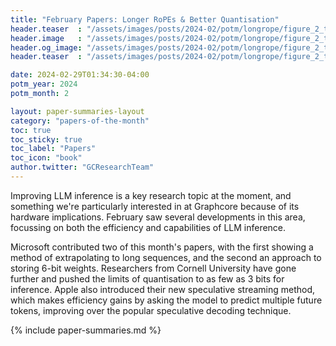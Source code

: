 ```yaml
---
title: "February Papers: Longer RoPEs & Better Quantisation"
header.teaser  : "/assets/images/posts/2024-02/potm/longrope/figure_2_trimmed.png"
header.image   : "/assets/images/posts/2024-02/potm/longrope/figure_2_trimmed.png"
header.og_image: "/assets/images/posts/2024-02/potm/longrope/figure_2_trimmed.png"
header.teaser  : "/assets/images/posts/2024-02/potm/longrope/figure_2_trimmed.png"

date: 2024-02-29T01:34:30-04:00
potm_year: 2024
potm_month: 2

layout: paper-summaries-layout
category: "papers-of-the-month"
toc: true
toc_sticky: true
toc_label: "Papers"
toc_icon: "book"
author.twitter: "GCResearchTeam"
---
```


Improving LLM inference is a key research topic at the moment, and something we're particularly interested in at Graphcore because of its hardware implications. February saw several developments in this area, focussing on both the efficiency and capabilities of LLM inference.

Microsoft contributed two of this month's papers, with the first showing a method of extrapolating to long sequences, and the second an approach to storing 6-bit weights. Researchers from Cornell University have gone further and pushed the limits of quantisation to as few as 3 bits for inference. Apple also introduced their new speculative streaming method, which makes efficiency gains by asking the model to predict multiple future tokens, improving over the popular speculative decoding technique.

{% include paper-summaries.md %}
